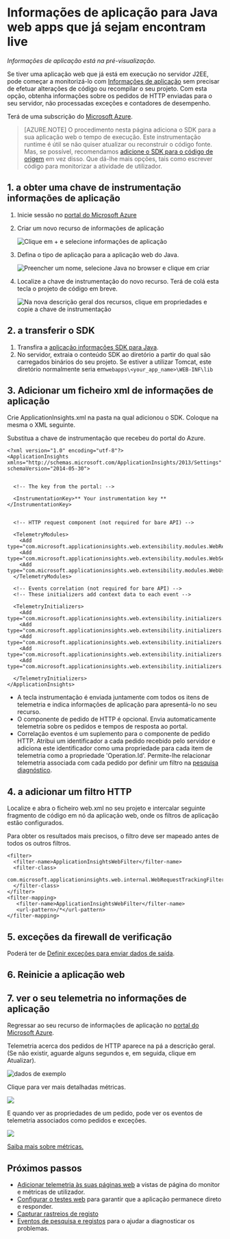 <properties 
    pageTitle="Informações de aplicação para Java web apps que já sejam encontram live" 
    description="Iniciar a monitorização de uma aplicação web que já está em execução no servidor" 
    services="application-insights" 
    documentationCenter="java"
    authors="alancameronwills" 
    manager="douge"/>

<tags 
    ms.service="application-insights" 
    ms.workload="tbd" 
    ms.tgt_pltfrm="ibiza" 
    ms.devlang="na" 
    ms.topic="article" 
    ms.date="08/24/2016" 
    ms.author="awills"/>
 
# <a name="application-insights-for-java-web-apps-that-are-already-live"></a>Informações de aplicação para Java web apps que já sejam encontram live

*Informações de aplicação está na pré-visualização.*

Se tiver uma aplicação web que já está em execução no servidor J2EE, pode começar a monitorizá-lo com [Informações de aplicação](app-insights-overview.md) sem precisar de efetuar alterações de código ou recompilar o seu projeto. Com esta opção, obtenha informações sobre os pedidos de HTTP enviadas para o seu servidor, não processadas exceções e contadores de desempenho.

Terá de uma subscrição do [Microsoft Azure](https://azure.com).

> [AZURE.NOTE] O procedimento nesta página adiciona o SDK para a sua aplicação web o tempo de execução. Este instrumentação runtime é útil se não quiser atualizar ou reconstruir o código fonte. Mas, se possível, recomendamos [adicione o SDK para o código de origem](app-insights-java-get-started.md) em vez disso. Que dá-lhe mais opções, tais como escrever código para monitorizar a atividade de utilizador.

## <a name="1-get-an-application-insights-instrumentation-key"></a>1. a obter uma chave de instrumentação informações de aplicação

1. Inicie sessão no [portal do Microsoft Azure](https://portal.azure.com)
2. Criar um novo recurso de informações de aplicação

    ![Clique em + e selecione informações de aplicação](./media/app-insights-java-live/01-create.png)
3. Defina o tipo de aplicação para a aplicação web do Java.

    ![Preencher um nome, selecione Java no browser e clique em criar](./media/app-insights-java-live/02-create.png)
4. Localize a chave de instrumentação do novo recurso. Terá de colá esta tecla o projeto de código em breve.

    ![Na nova descrição geral dos recursos, clique em propriedades e copie a chave de instrumentação](./media/app-insights-java-live/03-key.png)

## <a name="2-download-the-sdk"></a>2. a transferir o SDK

1. Transfira a [aplicação informações SDK para Java](https://aka.ms/aijavasdk). 
2. No servidor, extraia o conteúdo SDK ao diretório a partir do qual são carregados binários do seu projeto. Se estiver a utilizar Tomcat, este diretório normalmente seria em`webapps\<your_app_name>\WEB-INF\lib`


## <a name="3-add-an-application-insights-xml-file"></a>3. Adicionar um ficheiro xml de informações de aplicação

Crie ApplicationInsights.xml na pasta na qual adicionou o SDK. Coloque na mesma o XML seguinte.

Substitua a chave de instrumentação que recebeu do portal do Azure.

    <?xml version="1.0" encoding="utf-8"?>
    <ApplicationInsights xmlns="http://schemas.microsoft.com/ApplicationInsights/2013/Settings" schemaVersion="2014-05-30">


      <!-- The key from the portal: -->

      <InstrumentationKey>** Your instrumentation key **</InstrumentationKey>


      <!-- HTTP request component (not required for bare API) -->

      <TelemetryModules>
        <Add type="com.microsoft.applicationinsights.web.extensibility.modules.WebRequestTrackingTelemetryModule"/>
        <Add type="com.microsoft.applicationinsights.web.extensibility.modules.WebSessionTrackingTelemetryModule"/>
        <Add type="com.microsoft.applicationinsights.web.extensibility.modules.WebUserTrackingTelemetryModule"/>
      </TelemetryModules>

      <!-- Events correlation (not required for bare API) -->
      <!-- These initializers add context data to each event -->

      <TelemetryInitializers>
        <Add   type="com.microsoft.applicationinsights.web.extensibility.initializers.WebOperationIdTelemetryInitializer"/>
        <Add type="com.microsoft.applicationinsights.web.extensibility.initializers.WebOperationNameTelemetryInitializer"/>
        <Add type="com.microsoft.applicationinsights.web.extensibility.initializers.WebSessionTelemetryInitializer"/>
        <Add type="com.microsoft.applicationinsights.web.extensibility.initializers.WebUserTelemetryInitializer"/>
        <Add type="com.microsoft.applicationinsights.web.extensibility.initializers.WebUserAgentTelemetryInitializer"/>

      </TelemetryInitializers>
    </ApplicationInsights>


* A tecla instrumentação é enviada juntamente com todos os itens de telemetria e indica informações de aplicação para apresentá-lo no seu recurso.
* O componente de pedido de HTTP é opcional. Envia automaticamente telemetria sobre os pedidos e tempos de resposta ao portal.
* Correlação eventos é um suplemento para o componente de pedido HTTP. Atribui um identificador a cada pedido recebido pelo servidor e adiciona este identificador como uma propriedade para cada item de telemetria como a propriedade 'Operation.Id'. Permite-lhe relacionar telemetria associada com cada pedido por definir um filtro na [pesquisa diagnóstico](app-insights-diagnostic-search.md).


## <a name="4-add-an-http-filter"></a>4. a adicionar um filtro HTTP

Localize e abra o ficheiro web.xml no seu projeto e intercalar seguinte fragmento de código em nó da aplicação web, onde os filtros de aplicação estão configurados.

Para obter os resultados mais precisos, o filtro deve ser mapeado antes de todos os outros filtros.

    <filter>
      <filter-name>ApplicationInsightsWebFilter</filter-name>
      <filter-class>
        com.microsoft.applicationinsights.web.internal.WebRequestTrackingFilter
      </filter-class>
    </filter>
    <filter-mapping>
       <filter-name>ApplicationInsightsWebFilter</filter-name>
       <url-pattern>/*</url-pattern>
    </filter-mapping>

## <a name="5-check-firewall-exceptions"></a>5. exceções da firewall de verificação

Poderá ter de [Definir exceções para enviar dados de saída](app-insights-ip-addresses.md).

## <a name="6-restart-your-web-app"></a>6. Reinicie a aplicação web

## <a name="7-view-your-telemetry-in-application-insights"></a>7. ver o seu telemetria no informações de aplicação

Regressar ao seu recurso de informações de aplicação no [portal do Microsoft Azure](https://portal.azure.com).

Telemetria acerca dos pedidos de HTTP aparece na pá a descrição geral. (Se não existir, aguarde alguns segundos e, em seguida, clique em Atualizar).

![dados de exemplo](./media/app-insights-java-live/5-results.png)
 

Clique para ver mais detalhadas métricas. 

![](./media/app-insights-java-live/6-barchart.png)

 

E quando ver as propriedades de um pedido, pode ver os eventos de telemetria associados como pedidos e exceções.
 
![](./media/app-insights-java-live/7-instance.png)


[Saiba mais sobre métricas.](app-insights-metrics-explorer.md)



## <a name="next-steps"></a>Próximos passos

* [Adicionar telemetria às suas páginas web](app-insights-web-track-usage.md) a vistas de página do monitor e métricas de utilizador.
* [Configurar o testes web](app-insights-monitor-web-app-availability.md) para garantir que a aplicação permanece direto e responder.
* [Capturar rastreios de registo](app-insights-java-trace-logs.md)
* [Eventos de pesquisa e registos](app-insights-diagnostic-search.md) para o ajudar a diagnosticar os problemas.


 
